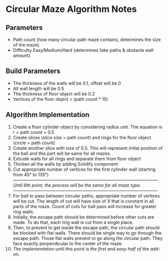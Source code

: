 # Circular Maze Algorithm Notes

## Parameters
- Path count (how many circular path maze contains, determines the size of the maze)
- Difficulty Easy/Medium/Hard (determines fake paths & obstacle wall amount)

## Build Parameters
- The thickness of the walls will be 0.1, offset will be 0
- All wall length will be 0.5
- The thickness of floor object will be 0.2
- Vertices of the floor object = (path count * 15)

## Algorithm Implementation

1. Create a floor cylinder object by considering radius unit. The equation is r = path count + 0.5
2. Create slices (slice size = path count) and rings for the floor object (circle = path count)
3. Create another slice with size of 0.5. This will represent initial position of the ball and this part will be same for all mazes.
4. Extrude walls for all rings and separate them from floor object
5. Thicken all the walls by adding Solidify component
6. Cut appropriate number of vertices for the first cylinder wall (starting from 45° to 135°)
—————————————————————————————————
_Until 6th point, the process will be the same for all maze type._
—————————————————————————————————
7. For ball to pass between circular paths, appropriate number of vertices will be cut. The length of cut will have size of X that is constant in all parts of the maze. Count of cuts for ball pass will increase for greater ring walls. 
8. Initially, the escape path should be determined before other cuts are made. To do that, each ring wall is cut from a single place. 
9. Then, to prevent to get inside the escape path, the circular path should be blocked with flat walls. There should be single way to go through the escape path. Those flat walls prevent to go along the circular path. They face exactly perpendicular to the center of the maze.  
10. _The implementation until this point is the first and easy half of the add-on._ 






